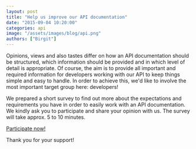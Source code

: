 ```yaml
---
layout: post
title: "Help us improve our API documentation"
date: "2015-09-04 10:20:00"
categories: api
image: "/assets/images/blog/api.png"
authors: ["Birgit"]
---
```


Opinions, views and also tastes differ on how an API documentation should be structured, which information should be provided and in which level of detail is appropriate.
Of course, the aim is to provide all important and required information for developers working with our API to keep things simple and easy to handle.
In order to achieve this, we'd like to involve the most important target group here: developers!

We prepared a short survey to find out more about the expectations and requirements you have in order to easily work with an API documentation.
We kindly ask you to participate and share your opinion with us.
The survey will take approx. 5 to 10 minutes.

[Participate now!](http://eshop.polldaddy.com/s/api-documentation)

Thank you for your support!
